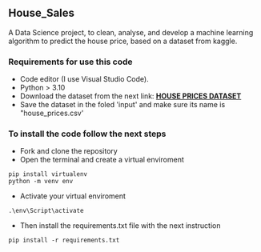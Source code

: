 ## House_Sales
A Data Science project, to clean, analyse, and develop a machine learning algorithm to predict the house price, based on a dataset from kaggle.  


### Requirements for use this code

* Code editor (I use Visual Studio Code).
* Python > 3.10
* Download the dataset from the next link: **[HOUSE PRICES DATASET](https://www.kaggle.com/datasets/juhibhojani/house-price)**
* Save the dataset in the foled 'input' and make sure its name is "house_prices.csv'


### To install the code follow the next steps

* Fork and clone the repository
* Open the terminal and create a virtual enviroment

```
pip install virtualenv
python -m venv env
```

* Activate your virtual enviroment

```
.\env\Script\activate
```

* Then install the requirements.txt file with the next instruction

```
pip install -r requirements.txt
```


